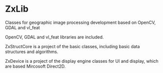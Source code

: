 # ZxLib
Classes for geographic image processing development based on OpenCV, GDAL and vl_feat

OpenCV, GDAL and vl_feat libraries are included.

ZxStructCore is a project of the basic classes, including basic data structures and algorithms. 

ZxDevice is a project of the display engine classes for UI and display, which are based Mircosoft Direct2D.
